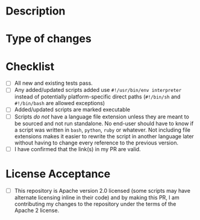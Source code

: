 <!--- Provide a general summary of your changes in the Title above -->

# Description

<!--- Describe your changes in detail -->

# Type of changes

# Checklist

<!--- Go over all the following points, and put an `x` in all the boxes that apply. [x] -->
<!--- If you're unsure about any of these, don't hesitate to ask. I'm happy to help! -->

- [ ] All new and existing tests pass.
- [ ] Any added/updated scripts added use `#!/usr/bin/env interpreter` instead of potentially platform-specific direct paths (`#!/bin/sh` and `#!/bin/bash` are allowed exceptions)
- [ ] Added/updated scripts are marked executable
- [ ] Scripts _do not_ have a language file extension unless they are meant to be sourced and not run standalone. No end-user should have to know if a script was written in `bash`, `python`, `ruby` or whatever. Not including file extensions makes it easier to rewrite the script in another language later without having to change every reference to the previous version.
- [ ] I have confirmed that the link(s) in my PR are valid.

# License Acceptance

- [ ] This repository is Apache version 2.0 licensed (some scripts may have alternate licensing inline in their code) and by making this PR, I am contributing my changes to the repository under the terms of the Apache 2 license.
